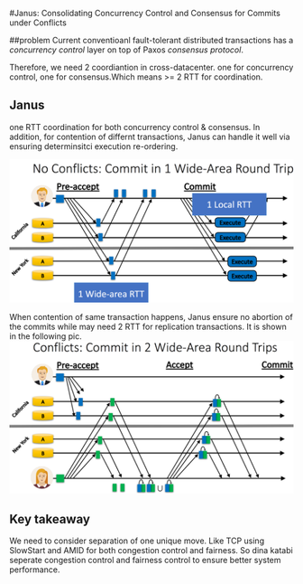 #Janus: Consolidating Concurrency Control and Consensus for Commits under Conflicts

##problem
Current conventioanl fault-tolerant distributed transactions has a *concurrency control* layer on top of Paxos *consensus protocol*.

Therefore, we need 2 coordiantion in cross-datacenter. one for concurrency control, one for consensus.Which means >= 2 RTT for coordination.

## Janus

one RTT coordination for both concurrency control & consensus. In addition, for contention of differnt transactions, Janus can handle it well via ensuring determinsitci execution re-ordering.

![](1rtt.png)

When contention of same transaction happens, Janus ensure no abortion of the commits while may need 2 RTT for replication transactions. It is shown in the following pic.
![](2rtt.png)


## Key takeaway
We need to consider separation of one unique move. Like TCP using SlowStart and AMID for both congestion control and fairness. So dina katabi seperate congestion control and fairness control to ensure better system performance. 

